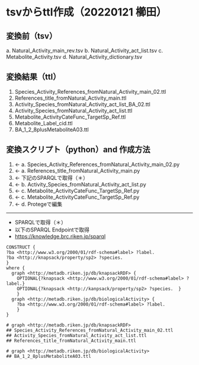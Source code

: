# tsvからttl作成（20220121 櫛田）
## 変換前（tsv）
a. Natural_Activity_main_rev.tsv
b. Natural_Activity_act_list.tsv
c. Metabolite_Activity.tsv
d. Natural_Activity_dictionary.tsv

## 変換結果（ttl）
1. Species_Activity_References_fromNatural_Activity_main_02.ttl
2. References_title_fromNatural_Activity_main.ttl 
3. Activity_Species_fromNatural_Activity_act_list_BA_02.ttl
4. Activity_Species_fromNatural_Activity_act_list.ttl
5. Metabolite_ActivityCateFunc_TargetSp_Ref.ttl
6. Metabolite_Label_cid.ttl
7. BA_1_2_8plusMetaboliteA03.ttl


## 変換スクリプト（python）and 作成方法
1. <- a. Species_Activity_References_fromNatural_Activity_main_02.py
2. <- a. References_title_fromNatural_Activity_main.py
3. <- 下記のSPARQLで取得（＊）
4. <- b. Activity_Species_fromNatural_Activity_act_list.py
5. <- c. Metabolite_ActivityCateFunc_TargetSp_Ref.py
6. <- c. Metabolite_ActivityCateFunc_TargetSp_Ref.py
7. <- d. Protegeで編集

---
* SPARQLで取得（＊）
* 以下のSPARQL Endpointで取得
* https://knowledge.brc.riken.jp/sparql

```
CONSTRUCT {
?ba <http://www.w3.org/2000/01/rdf-schema#label> ?label. 
?ba <http://knapsack/property/sp2> ?species. 
}
where {
  graph <http://metadb.riken.jp/db/knapsackRDF> {
    OPTIONAL{?knapsack <http://www.w3.org/2000/01/rdf-schema#label> ?label.}
    OPTIONAL{?knapsack <http://kanpsack/property/sp2> ?species.  }
    }  
  graph <http://metadb.riken.jp/db/biologicalActivity> {
    ?ba <http://www.w3.org/2000/01/rdf-schema#label> ?label.  
    }
}

# graph <http://metadb.riken.jp/db/knapsackRDF>
## Species_Activity_References_fromNatural_Activity_main_02.ttl
## Activity_Species_fromNatural_Activity_act_list.ttl
## References_title_fromNatural_Activity_main.ttl

# graph <http://metadb.riken.jp/db/biologicalActivity>
## BA_1_2_8plusMetaboliteA03.ttl
```



